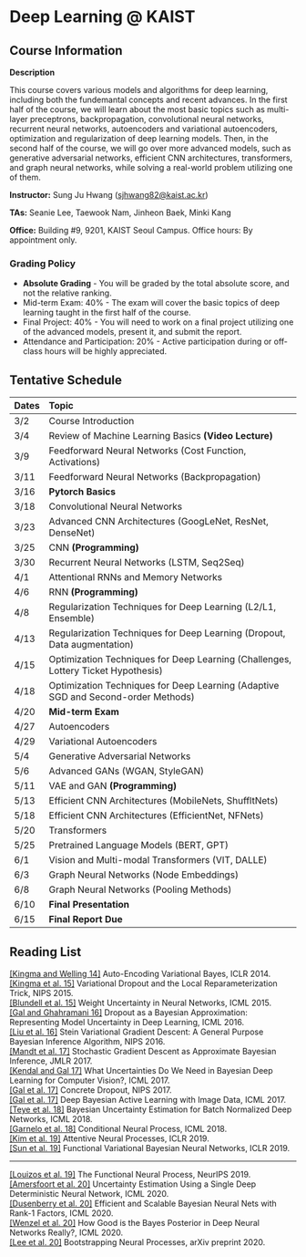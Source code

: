 # Deep Learning @ KAIST

## Course Information

**Description**

This course covers various models and algorithms for deep learning, including both the fundemantal concepts and recent advances. In the first half of the course, we will learn about the most basic topics such as multi-layer preceptrons, backpropagation, convolutional neural networks, recurrent neural networks, autoencoders and variational autoencoders, optimization and regularization of deep learning models. Then, in the second half of the course, we will go over more advanced models, such as generative adversarial networks, efficient CNN architectures, transformers, and graph neural networks, while solving a real-world problem utilizing one of them.  

**Instructor:** Sung Ju Hwang (sjhwang82@kaist.ac.kr)  

**TAs:** Seanie Lee, Taewook Nam, Jinheon Baek, Minki Kang

**Office:** 
Building #9, 9201, KAIST Seoul Campus. 
Office hours: By appointment only.

### Grading Policy
* **Absolute Grading** - You will be graded by the total absolute score, and not the relative ranking.
* Mid-term Exam: 40% - The exam will cover the basic topics of deep learning taught in the first half of the course.
* Final Project: 40% - You will need to work on a final project utilizing one of the advanced models, present it, and submit the report.
* Attendance and Participation: 20% - Active participation during or off-class hours will be highly appreciated.

## Tentative Schedule

| Dates | Topic | 
|---|:---|
|3/2| Course Introduction |
|3/4| Review of Machine Learning Basics **(Video Lecture)** |
|3/9| Feedforward Neural Networks (Cost Function, Activations)
|3/11| Feedforward Neural Networks (Backpropagation)
|3/16| **Pytorch Basics** 
|3/18| Convolutional Neural Networks
|3/23| Advanced CNN Architectures (GoogLeNet, ResNet, DenseNet)
|3/25| CNN **(Programming)**
|3/30| Recurrent Neural Networks (LSTM, Seq2Seq)
|4/1| Attentional RNNs and Memory Networks
|4/6| RNN **(Programming)**
|4/8| Regularization Techniques for Deep Learning (L2/L1, Ensemble)  
|4/13| Regularization Techniques for Deep Learning (Dropout, Data augmentation)
|4/15| Optimization Techniques for Deep Learning (Challenges, Lottery Ticket Hypothesis) 
|4/18| Optimization Techniques for Deep Learning (Adaptive SGD and Second-order Methods) 
|4/20| **Mid-term Exam**
|4/27| Autoencoders
|4/29| Variational Autoencoders
|5/4| Generative Adversarial Networks
|5/6| Advanced GANs (WGAN, StyleGAN)
|5/11| VAE and GAN **(Programming)**
|5/13| Efficient CNN Architectures (MobileNets, ShuffltNets) 
|5/18| Efficient CNN Architectures (EfficientNet, NFNets)
|5/20| Transformers
|5/25| Pretrained Language Models (BERT, GPT) 
|6/1| Vision and Multi-modal Transformers (VIT, DALLE)
|6/3| Graph Neural Networks (Node Embeddings)
|6/8| Graph Neural Networks (Pooling Methods)
|6/10| **Final Presentation**
|6/15| **Final Report Due**


## Reading List
[[Kingma and Welling 14]](https://arxiv.org/pdf/1312.6114.pdf) Auto-Encoding Variational Bayes, ICLR 2014.   
[[Kingma et al. 15]](https://arxiv.org/pdf/1506.02557.pdf) Variational Dropout and the Local Reparameterization Trick, NIPS 2015.   
[[Blundell et al. 15]](https://arxiv.org/pdf/1505.05424.pdf) Weight Uncertainty in Neural Networks, ICML 2015.   
[[Gal and Ghahramani 16]](http://proceedings.mlr.press/v48/gal16.pdf) Dropout as a Bayesian Approximation: Representing Model Uncertainty in Deep Learning, ICML 2016.   
[[Liu et al. 16]](https://papers.nips.cc/paper/6338-stein-variational-gradient-descent-a-general-purpose-bayesian-inference-algorithm.pdf) Stein Variational Gradient Descent: A General Purpose Bayesian Inference Algorithm, NIPS 2016.  
[[Mandt et al. 17]](https://www.jmlr.org/papers/volume18/17-214/17-214.pdf) Stochastic Gradient Descent as Approximate Bayesian Inference, JMLR 2017.  
[[Kendal and Gal 17]](https://papers.nips.cc/paper/7141-what-uncertainties-do-we-need-in-bayesian-deep-learning-for-computer-vision.pdf) What Uncertainties Do We Need in Bayesian Deep Learning for Computer Vision?, ICML 2017.  
[[Gal et al. 17]](https://papers.nips.cc/paper/6949-concrete-dropout.pdf) Concrete Dropout, NIPS 2017.  
[[Gal et al. 17]](http://proceedings.mlr.press/v70/gal17a/gal17a.pdf) Deep Bayesian Active Learning with Image Data, ICML 2017.  
[[Teye et al. 18]](http://proceedings.mlr.press/v80/teye18a/teye18a.pdf) Bayesian Uncertainty Estimation for Batch Normalized Deep Networks, ICML 2018.  
[[Garnelo et al. 18]](http://proceedings.mlr.press/v80/garnelo18a/garnelo18a.pdf) Conditional Neural Process, ICML 2018.  
[[Kim et al. 19]](http://https://arxiv.org/pdf/1901.05761.pdf) Attentive Neural Processes, ICLR 2019.  
[[Sun et al. 19]](https://arxiv.org/pdf/1903.05779.pdf) Functional Variational Bayesian Neural Networks, ICLR 2019.  
***
[[Louizos et al. 19]](http://papers.nips.cc/paper/9079-the-functional-neural-process.pdf) The Functional Neural Process, NeurIPS 2019.  
[[Amersfoort et al. 20]](https://arxiv.org/pdf/2003.02037.pdf) Uncertainty Estimation Using a Single Deep Deterministic Neural Network, ICML 2020.  
[[Dusenberry et al. 20]](https://proceedings.icml.cc/static/paper_files/icml/2020/5657-Paper.pdf) Efficient and Scalable Bayesian Neural Nets with Rank-1 Factors, ICML 2020.  
[[Wenzel et al. 20]](https://proceedings.icml.cc/static/paper_files/icml/2020/3581-Paper.pdf) How Good is the Bayes Posterior in Deep Neural Networks Really?, ICML 2020.  
[[Lee et al. 20]](https://arxiv.org/abs/2008.02956) Bootstrapping Neural Processes, arXiv preprint 2020.  

